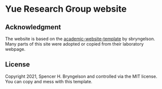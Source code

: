 # Yue Research Group website


## Acknowledgment

The website is based on the [academic-website-template]([https://github.com/sbryngelson/academic-website-template]) by sbryngelson.
Many parts of this site were adopted or copied from their laboratory webpage.

## License

Copyright 2021, Spencer H. Bryngelson and controlled via the MIT license.
You can copy and mess with this template.
